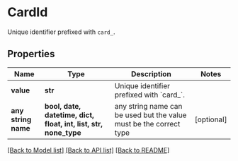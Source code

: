 # CardId

Unique identifier prefixed with `card_`.

## Properties
Name | Type | Description | Notes
------------ | ------------- | ------------- | -------------
**value** | **str** | Unique identifier prefixed with &#x60;card_&#x60;. | 
**any string name** | **bool, date, datetime, dict, float, int, list, str, none_type** | any string name can be used but the value must be the correct type | [optional]

[[Back to Model list]](../README.md#documentation-for-models) [[Back to API list]](../README.md#documentation-for-api-endpoints) [[Back to README]](../README.md)


